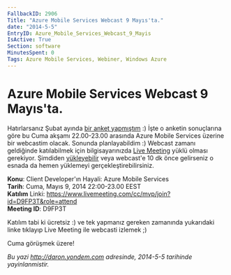```yaml
---
FallbackID: 2906
Title: "Azure Mobile Services Webcast 9 Mayıs'ta."
date: "2014-5-5"
EntryID: Azure_Mobile_Services_Webcast_9_Mayis
IsActive: True
Section: software
MinutesSpent: 0
Tags: Azure Mobile Services, Webiner, Windows Azure
---
```

# Azure Mobile Services Webcast 9 Mayıs'ta.
Hatırlarsanız Şubat ayında [bir anket
yapmıştım](http://daron.yondem.com/tr/post/Bir_sonraki_webcast_anket_sonuclari)
:) İşte o anketin sonuçlarına göre bu Cuma akşamı 22.00-23.00 arasında
Azure Mobile Services üzerine bir webcastim olacak. Sonunda
planlayabildim :) Webcast zamanı geldiğinde katılabilmek için
bilgisayarınızda [Live
Meeting](http://office.microsoft.com/en-us/help/download-the-microsoft-office-live-meeting-2007-client-HA010173383.aspx)
yüklü olması gerekiyor. Şimdiden
[yükleyebilir](http://office.microsoft.com/en-us/help/download-the-microsoft-office-live-meeting-2007-client-HA010173383.aspx)
veya webcast'e 10 dk önce gelirseniz o esnada da hemen yüklemeyi
gerçekleştirebilirsiniz.

**Konu**: Client Developer'ın Hayali: Azure Mobile Services  
**Tarih**: Cuma, Mayıs 9, 2014 22:00-23.00 EEST  
**Katılım** Linki: <https://www.livemeeting.com/cc/mvp/join?id=D9FP3T&role=attend>  
**Meeting ID**: D9FP3T

Katılım tabi ki ücretsiz :) ve tek yapmanız gereken zamanında yukarıdaki
linke tıklayıp Live Meeting ile webcasti izlemek ;)

Cuma görüşmek üzere!



*Bu yazi http://daron.yondem.com adresinde, 2014-5-5 tarihinde yayinlanmistir.*
